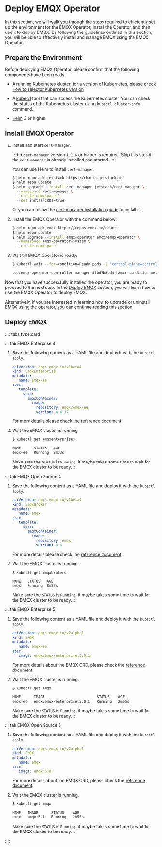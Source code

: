 # Deploy EMQX Operator

In this section, we will walk you through the steps required to efficiently set up the environment for the EMQX Operator, install the Operator, and then use it to deploy EMQX. By following the guidelines outlined in this section, you will be able to effectively install and manage EMQX using the EMQX Operator.

## Prepare the Environment

Before deploying EMQX Operator, please confirm that the following components have been ready:

- A running [Kubernetes cluster](https://kubernetes.io/docs/concepts/overview/), for a version of Kubernetes, please check [How to selector Kubernetes version](../README.md#how-to-selector-kubernetes-version)

- A [kubectl](https://kubernetes.io/docs/tasks/tools/#kubectl) tool that can access the Kubernetes cluster. You can check the status of the Kubernetes cluster using `kubectl cluster-info` command.

- [Helm](https://helm.sh) 3 or higher

## Install EMQX Operator

1. Install and start `cert-manager`.

   ::: tip
   `cert-manager` version `1.1.6` or higher is required. Skip this step if the `cert-manager` is already installed and started.
   :::

   You can use Helm to install `cert-manager`.

   ```bash
   $ helm repo add jetstack https://charts.jetstack.io
   $ helm repo update
   $ helm upgrade --install cert-manager jetstack/cert-manager \
     --namespace cert-manager \
     --create-namespace \
     --set installCRDs=true
   ```

   Or you can follow the [cert-manager installation guide](https://cert-manager.io/docs/installation/) to install it.

2. Install the EMQX Operator with the command below:

   ```bash
   $ helm repo add emqx https://repos.emqx.io/charts
   $ helm repo update
   $ helm upgrade --install emqx-operator emqx/emqx-operator \
     --namespace emqx-operator-system \
     --create-namespace
   ```

3. Wait till EMQX Operator is ready:

   ```bash
   $ kubectl wait --for=condition=Ready pods -l "control-plane=controller-manager" -n emqx-operator-system

   pod/emqx-operator-controller-manager-57bd7b8bd4-h2mcr condition met
   ```

Now that you have successfully installed the operator, you are ready to proceed to the next step. In the [Deploy EMQX](#deploy-emqx) section, you will learn how to use the EMQX Operator to deploy EMQX.

Alternatively, if you are interested in learning how to upgrade or uninstall EMQX using the operator, you can continue reading this section.

## Deploy EMQX

:::: tabs type:card

::: tab EMQX Enterprise 4
1. Save the following content as a YAML file and deploy it with the `kubectl apply`.

    ```yaml
    apiVersion: apps.emqx.io/v1beta4
    kind: EmqxEnterprise
    metadata:
       name: emqx-ee
    spec:
       template:
         spec:
           emqxContainer:
             image:
               repository: emqx/emqx-ee
               version: 4.4.17
    ```

    For more details please check the [reference document](https://github.com/emqx/emqx-operator/blob/main/docs/en_US/reference/v1beta4-reference.md).

2. Wait the EMQX cluster is running

   ```bash
   $ kubectl get emqxenterprises

   NAME      STATUS   AGE
   emqx-ee   Running  8m33s
   ```

   Make sure the `STATUS` is `Running`, it maybe takes some time to wait for the EMQX cluster to be ready.
:::

::: tab EMQX Open Source 4
1. Save the following content as a YAML file and deploy it with the `kubectl apply`.

   ```yaml
   apiVersion: apps.emqx.io/v1beta4
   kind: EmqxBroker
   metadata:
      name: emqx
   spec:
      template:
        spec:
          emqxContainer:
            image:
              repository: emqx
              version: 4.4
   ```

   For more details please check the [reference document](https://github.com/emqx/emqx-operator/blob/main/docs/en_US/reference/v1beta4-reference.md).

2. Wait the EMQX cluster is running.

   ```bash
   $ kubectl get emqxbrokers

   NAME   STATUS   AGE
   emqx   Running  8m33s
   ```

   Make sure the `STATUS` is `Running`, it maybe takes some time to wait for the EMQX cluster to be ready.
:::

::: tab EMQX Enterprise 5

1. Save the following content as a YAML file and deploy it with the `kubectl apply`.

   ```yaml
   apiVersion: apps.emqx.io/v2alpha1
   kind: EMQX
   metadata:
      name: emqx-ee
   spec:
      image: emqx/emqx-enterprise:5.0.1
   ```

   For more details about the EMQX CRD, please check the [reference document](../reference/v2alpha1-reference.md).

2. Wait the EMQX cluster is running.

   ```bash
   $ kubectl get emqx

   NAME      IMAGE                        STATUS    AGE
   emqx-ee   emqx/emqx-enterprise:5.0.1   Running   2m55s
   ```

   Make sure the `STATUS` is `Running`, it maybe takes some time to wait for the EMQX cluster to be ready.
:::

::: tab EMQX Open Source 5

1. Save the following content as a YAML file and deploy it with the `kubectl apply`.

   ```yaml
   apiVersion: apps.emqx.io/v2alpha1
   kind: EMQX
   metadata:
      name: emqx
   spec:
      image: emqx:5.0
   ```

   For more details about the EMQX CRD, please check the [reference document](../reference/v2alpha1-reference.md).

2. Wait the EMQX cluster is running.

   ```bash
   $ kubectl get emqx

   NAME   IMAGE      STATUS    AGE
   emqx   emqx:5.0   Running   2m55s
   ```

   Make sure the `STATUS` is `Running`, it maybe takes some time to wait for the EMQX cluster to be ready.
:::

::::
